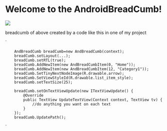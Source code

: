 # Welcome to the AndroidBreadCumb!


![](http://s1.upload7.ir/downloads/KEtHSjKtXSQTq5dgaepNe5AQzAenYpcA/Screenshot_2015-09-01-19-26-44.jpeg)

breadcumb of above created by a code like this in one of my project

`

        AndBreadCumb breadCumb=new AndBreadCumb(context);
        breadCumb.setLayout(...);
        breadCumb.setRTL(true);
        breadCumb.AddNewItem(new AndBreadCumbItem(0, "Home"));
        breadCumb.AddNewItem(new AndBreadCumbItem(12, "Category1"));
        breadCumb.SetTinyNextNodeImage(R.drawable.arrow);
        breadCumb.SetViewStyleId(R.drawable.list_item_style);
        breadCumb.setTextSize(25);

        breadCumb.setOnTextViewUpdate(new ITextViewUpdate() {
            @Override
            public TextView UpdateTextView(Context context, TextView tv) {
                //do anything you want on each text
            }
        });
        breadCumb.UpdatePath();

`
